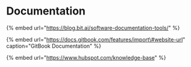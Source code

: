 # Documentation

{% embed url="https://blog.bit.ai/software-documentation-tools/" %}

{% embed url="https://docs.gitbook.com/features/import\#website-url" caption="GitBook Documentation" %}

{% embed url="https://www.hubspot.com/knowledge-base" %}



